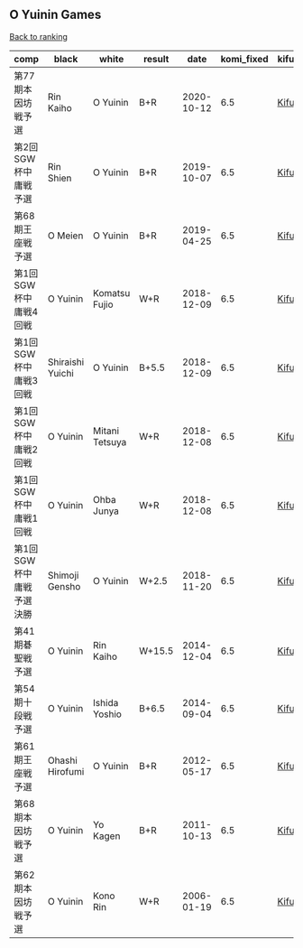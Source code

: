 ## O Yuinin Games

[Back to ranking](../../index.md)




| **comp** | **black** | **white** | **result** | **date** | **komi_fixed** | **kifu** | 
| --- | --- | --- | --- | --- | --- | --- |
| 第77期本因坊戦予選 | Rin Kaiho | O Yuinin | B+R | 2020-10-12 | 6.5 | [Kifu](https://kifudepot.net/kifucontents.php?id=VFHwchHYC4wdw7zz%2FyIadw%3D%3D) | 
| 第2回SGW杯中庸戦予選 | Rin Shien | O Yuinin | B+R | 2019-10-07 | 6.5 | [Kifu](https://kifudepot.net/kifucontents.php?id=StRnkkRDNk4AuPZ7974uTQ%3D%3D) | 
| 第68期王座戦予選 | O Meien | O Yuinin | B+R | 2019-04-25 | 6.5 | [Kifu](https://kifudepot.net/kifucontents.php?id=NGQ8KKV8GWvlQqb%2FO1GV%2Bw%3D%3D) | 
| 第1回SGW杯中庸戦4回戦 | O Yuinin | Komatsu Fujio | W+R | 2018-12-09 | 6.5 | [Kifu](https://kifudepot.net/kifucontents.php?id=zS1pBI1biPGOgqjXWyd7Qg%3D%3D) | 
| 第1回SGW杯中庸戦3回戦 | Shiraishi Yuichi | O Yuinin | B+5.5 | 2018-12-09 | 6.5 | [Kifu](https://kifudepot.net/kifucontents.php?id=LtbItTGgHeP6GRtdIyXeJg%3D%3D) | 
| 第1回SGW杯中庸戦2回戦 | O Yuinin | Mitani Tetsuya | W+R | 2018-12-08 | 6.5 | [Kifu](https://kifudepot.net/kifucontents.php?id=XKL554GtQcn4wJ%2FsRCjsuA%3D%3D) | 
| 第1回SGW杯中庸戦1回戦 | O Yuinin | Ohba Junya | W+R | 2018-12-08 | 6.5 | [Kifu](https://kifudepot.net/kifucontents.php?id=hxNxVXmAy4b1czu3wlCvHw%3D%3D) | 
| 第1回SGW杯中庸戦予選決勝 | Shimoji Gensho | O Yuinin | W+2.5 | 2018-11-20 | 6.5 | [Kifu](https://kifudepot.net/kifucontents.php?id=aBXJz6qrllRQTWjPqGrYQA%3D%3D) | 
| 第41期碁聖戦予選 | O Yuinin | Rin Kaiho | W+15.5 | 2014-12-04 | 6.5 | [Kifu](https://kifudepot.net/kifucontents.php?id=%2FQOGyPd0zElbjw%2BJbkVMIA%3D%3D) | 
| 第54期十段戦予選 | O Yuinin | Ishida Yoshio | B+6.5 | 2014-09-04 | 6.5 | [Kifu](https://kifudepot.net/kifucontents.php?id=YRB451%2F2e7tipRlJ5peeeA%3D%3D) | 
| 第61期王座戦予選 | Ohashi Hirofumi | O Yuinin | B+R | 2012-05-17 | 6.5 | [Kifu](https://kifudepot.net/kifucontents.php?id=SD9RnY3Y2v9lpbWbVHC1Ig%3D%3D) | 
| 第68期本因坊戦予選 | O Yuinin | Yo Kagen | B+R | 2011-10-13 | 6.5 | [Kifu](https://kifudepot.net/kifucontents.php?id=8yq2cNuFXwFLLvWE%2BxKNrg%3D%3D) | 
| 第62期本因坊戦予選 | O Yuinin | Kono Rin | W+R | 2006-01-19 | 6.5 | [Kifu](https://kifudepot.net/kifucontents.php?id=MH3bDr7OdEwy%2FW%2BX3HuwBQ%3D%3D) |




